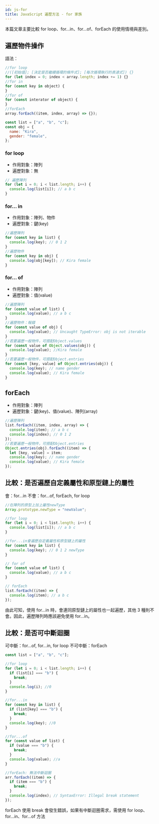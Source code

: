 ```yaml
---
id: js-for
title: JavaScript 遍歷方法 - for 家族
---
```


本篇文章主要比較 for loop、for...in、for...of、forEach 的使用情境與差別。

## 遍歷物件操作

語法：

```javascript
//for loop
//([初始值]; [決定是否繼續循環的條件式]; [每次循環執行的表達式]) {}
for (let index = 0; index < array.length; index += 1) {}
//for in
for (const key in object) {
}
//for of
for (const interator of object) {
}
//forEach
array.forEach((item, index, array) => {});
```

```javascript
const list = ["a", "b", "c"];
const obj = {
  name: "Kira",
  gender: "female",
};
```

### for loop

- 作用對象：陣列
- 遍歷對象：無

```javascript
// 遍歷陣列
for (let i = 0; i < list.length; i++) {
  console.log(list[i]); // a b c
}
```

### for... in

- 作用對象：陣列、物件
- 遍歷對象：鍵(key)

```javascript
//遍歷陣列
for (const key in list) {
  console.log(key); // 0 1 2
}
//遍歷物件
for (const key in obj) {
  console.log(obj[key]); // Kira female
}
```

### for... of

- 作用對象：陣列
- 遍歷對象：值(value)

```javascript
//遍歷陣列
for (const value of list) {
  console.log(value); // a b c
}
//遍歷物件：報錯
for (const value of obj) {
  console.log(value); // Uncaught TypeError: obj is not iterable
}
//若要遍歷一般物件，可搭配Object.values
for (const value of Object.values(obj)) {
  console.log(value); //Kira female
}
//若要遍歷一般物件，可搭配Object.entries
for (const [key, value] of Object.entries(obj)) {
  console.log(key); // name gender
  console.log(value); // Kira female
}
```

## forEach

- 作用對象：陣列
- 遍歷對象：鍵(key)、值(value)、陣列(array)

```javascript
//遍歷陣列
list.forEach((item, index, array) => {
  console.log(item); // a b c
  console.log(index); // 0 1 2
});
//若要遍歷一般物件，可搭配Object.entries
Object.entries(obj).forEach((item) => {
  let [key, value] = item;
  console.log(key); // name gender
  console.log(value); // Kira female
});
```

## 比較：是否遍歷自定義屬性和原型鏈上的屬性

會：for...in
不會：for...of, forEach, for loop

```javascript
//在陣列的原型上加上屬性newType
Array.prototype.newType = "newValue";

//for loop
for (let i = 0; i < list.length; i++) {
  console.log(list[i]); // a b c
}

//for...in會遍歷自定義屬性和原型鏈上的屬性
for (const key in list) {
  console.log(key); // 0 1 2 newType
}

// for of
for (const value of list) {
  console.log(value); // a b c
}

// forEach
list.forEach((item) => {
  console.log(item); // a b c
});
```

由此可知，使用 for...in 時，會連同原型鏈上的屬性也一起遍歷，其他 3 種則不會。因此，遍歷陣列時應該避免使用 for...in。

## 比較：是否可中斷迴圈

可中斷：for...of, for...in, for loop
不可中斷：forEach

```javascript
const list = ["a", "b", "c"];

//for loop
for (let i = 0; i < list.length; i++) {
  if (list[i] === "b") {
    break;
  }
  console.log(i); //0
}

//for...in
for (const key in list) {
  if (list[key] === "b") {
    break;
  }
  console.log(key); //0
}

//for...of
for (const value of list) {
  if (value === "b") {
    break;
  }
  console.log(value); //a
}

//forEach: 無法中斷迴圈
arr.forEach((item) => {
  if (item === "b") {
    break;
  }
  console.log(index); // SyntaxError: Illegal break statement
});
```

forEach 使用 break 會發生錯誤，如果有中斷迴圈需求，需使用 for loop、for...in、for...of 方法
